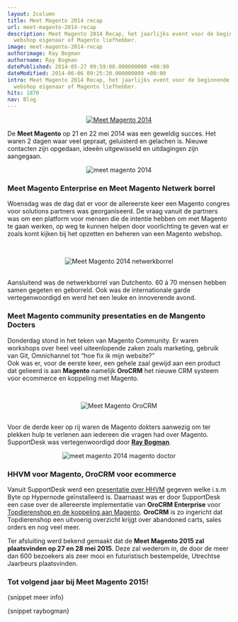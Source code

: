 ```yaml
---
layout: 2column
title: Meet Magento 2014 recap
url: meet-magento-2014-recap
description: Meet Magento 2014 Recap, het jaarlijks event voor de beginnende en gevorderde
  webshop eigenaar of Magento liefhebber.
image: meet-magento-2014-recap
authorimage: Ray Bogman
authorname: Ray Bogman
datePublished: 2014-05-27 09:59:00.000000000 +00:00
dateModified: 2014-06-06 09:25:20.000000000 +00:00
intro: Meet Magento 2014 Recap, het jaarlijks event voor de beginnende en gevorderde
  webshop eigenaar of Magento liefhebber.
hits: 1876
nav: Blog
---
```

<center><a href="http://www.meet-magento.nl/" title="Ga naar Meet Magento" target="_blank"><img src="images/nieuws/meet_magento_2014.jpg" alt="Meet Magento 2014" style="margin: 0px 0px 0px;" /></a></center>
<p>De <strong>Meet Magento</strong> op 21 en 22 mei 2014 was een geweldig succes. Het waren 2 dagen waar veel gepraat, geluisterd en gelachen is. Nieuwe contacten zijn opgedaan, ideeën uitgewisseld en uitdagingen zijn aangegaan.</p>
<center><img src="images/meet_magento_2014.jpg" alt="meet magento 2014" /></center>
<h3>Meet Magento Enterprise en Meet Magento Netwerk borrel</h3>
<p>Woensdag was de dag dat er voor de allereerste keer een Magento congres voor solutions partners was georganiseerd. De vraag vanuit de partners was om een platform voor mensen die de intentie hebben om met Magento te gaan werken, op weg te kunnen helpen door voorlichting te geven wat er zoals komt kijken bij het opzetten en beheren van een Magento webshop.</p>
<p>&nbsp;</p>
<center><img src="images/nieuws/meet_magento_2014_netwerkborrel.jpg" alt="Meet Magento 2014 netwerkborrel" /></center>
<p><br />Aansluitend was de netwerkborrel van Dutchento. 60 á 70 mensen hebben samen gegeten en geborreld. Ook was de internationale garde vertegenwoordigd en werd het een leuke en innoverende avond.</p>
<h3>Meet Magento community presentaties en de Mangento Docters</h3>
<p>Donderdag stond in het teken van Magento Community. Er waren workshops over heel veel uiteenlopende zaken zoals marketing, gebruik van Git, Omnichannel tot “hoe fix ik mijn website?”<br />Ook was er, voor de eerste keer, een gehele zaal gewijd aan een product dat gelieerd is aan <strong>Magento</strong> namelijk <strong>OroCRM</strong> het nieuwe CRM systeem voor ecommerce en koppeling met Magento.</p>
<p>&nbsp;</p>
<center><img src="images/nieuws/meet_magento_2014_orocrm.jpg" alt="Meet Magento OroCRM" /></center>
<p><br />Voor de derde keer op rij waren de Magento dokters aanwezig om ter plekken hulp te verlenen aan iedereen die vragen had over Magento. SupportDesk was vertegenwoordigd door <a href="index.php?option=com_contact&amp;view=contact&amp;catid=31&amp;id=1-ray-bogman" title="Ray Bogman - Magento Doctor"><strong>Ray Bogman</strong></a>.</p>
<center><img src="images/nieuws/meet_magento_2014_magento_doctor.jpg" alt="meet magento 2014 magento doctor" /></center>
<h3>HHVM voor Magento, OroCRM voor ecommerce</h3>
<p>Vanuit SupportDesk werd een <a href="http://www.slideshare.net/Dutchento/daniel-sloof-mm14nl" target="_blank" alt="Meet Magento HipHop Virtual Machine, HHVM&lt; Daniel Sloof">presentatie over HHVM</a> gegeven welke i.s.m Byte op Hypernode geïnstalleerd is. Daarnaast was er door SupportDesk een case over de allereerste implementatie van <strong>OroCRM Enterprise</strong> voor <a href="http://prezi.com/a-wl9d8jdou8/case-orocrm-magento-topdierenshopnl/" target="_blank" alt="Meet Magento OroCRM koppeling naar Magento, Ray Bogman">Topdierenshop en de koppeling aan Magento</a>. <strong>OroCRM</strong> is zo ingericht dat Topdierenshop een uitvoerig overzicht krijgt over abandoned carts, sales orders en nog veel meer.</p>
<p>Ter afsluiting werd bekend gemaakt dat de <strong>Meet Magento 2015 zal plaatsvinden op 27 en 28 mei 2015</strong>. Deze zal wederom in, de door de meer dan 600 bezoekers als zeer mooi en futuristisch bestempelde, Utrechtse Jaarbeurs plaatsvinden.</p>
<h3>Tot volgend jaar bij Meet Magento 2015!</h3>

<p>{snippet meer info}</p>
<p>{snippet raybogman}</p>
